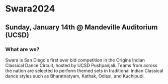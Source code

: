 # Swara2024
## Sunday, January 14th @ Mandeville Auditorium (UCSD)

### What are we?
Swara is San Diego's first ever bid competition in the Origins Indian Classical Dance Circuit, hosted by UCSD Pushpanjali. Teams from across the nation are selected to perform themed sets in traditional Indian Classical dance styles such as Bharatnatyam, Kathak, Odissi, and Kuchipudi.
